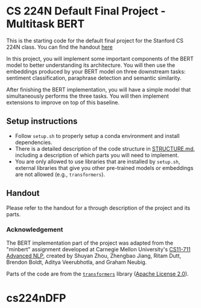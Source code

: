 # CS 224N Default Final Project - Multitask BERT

This is the starting code for the default final project for the Stanford CS 224N class. You can find the handout [here](https://web.stanford.edu/class/cs224n/project/default-final-project-bert-handout.pdf)

In this project, you will implement some important components of the BERT model to better understanding its architecture. 
You will then use the embeddings produced by your BERT model on three downstream tasks: sentiment classification, paraphrase detection and semantic similarity.

After finishing the BERT implementation, you will have a simple model that simultaneously performs the three tasks.
You will then implement extensions to improve on top of this baseline.

## Setup instructions

* Follow `setup.sh` to properly setup a conda environment and install dependencies.
* There is a detailed description of the code structure in [STRUCTURE.md](./STRUCTURE.md), including a description of which parts you will need to implement.
* You are only allowed to use libraries that are installed by `setup.sh`, external libraries that give you other pre-trained models or embeddings are not allowed (e.g., `transformers`).

## Handout

Please refer to the handout for a through description of the project and its parts.

### Acknowledgement

The BERT implementation part of the project was adapted from the "minbert" assignment developed at Carnegie Mellon University's [CS11-711 Advanced NLP](http://phontron.com/class/anlp2021/index.html),
created by Shuyan Zhou, Zhengbao Jiang, Ritam Dutt, Brendon Boldt, Aditya Veerubhotla, and Graham Neubig.

Parts of the code are from the [`transformers`](https://github.com/huggingface/transformers) library ([Apache License 2.0](./LICENSE)).
# cs224nDFP

